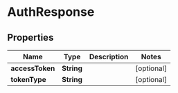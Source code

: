 

# AuthResponse


## Properties

| Name | Type | Description | Notes |
|------------ | ------------- | ------------- | -------------|
|**accessToken** | **String** |  |  [optional] |
|**tokenType** | **String** |  |  [optional] |



